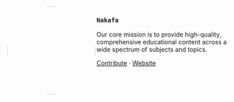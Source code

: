 <img src="https://nakafa.com/logo.svg" align="left" width="200" style="border-radius: 50%;" />

### `Nakafa`

Our core mission is to provide high-quality, comprehensive educational content across a wide spectrum of subjects and topics.

<a href="https://nakafa.com/contributor">Contribute</a> ·
<a href="https://nakafa.com">Website</a>
